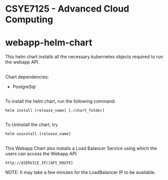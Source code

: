 # CSYE7125 - Advanced Cloud Computing
# webapp-helm-chart
This helm chart installs all the necessary kubernetes objects required to run the webapp API.
##
Chart dependencies:
- PostgreSql
##
To install the helm chart, run the following command:
```
helm install [release_name] [./chart_folder]
```
##
To Uninstall the chart, try
```
helm uninstall [release_name]
```
##
This Webapp Chart also installs a Load Balancer Service using which the users can access the Webapp API.
```
http://$SERVICE_IP/[API_ROUTE]
```
NOTE: It may take a few minutes for the LoadBalancer IP to be available.